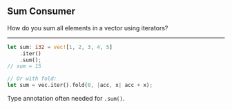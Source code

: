 ## Sum Consumer

How do you sum all elements in a vector using iterators?

---

```rust
let sum: i32 = vec![1, 2, 3, 4, 5]
    .iter()
    .sum();
// sum = 15

// Or with fold:
let sum = vec.iter().fold(0, |acc, x| acc + x);
```
Type annotation often needed for `.sum()`.


